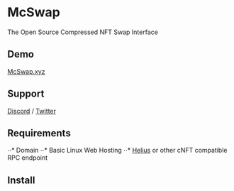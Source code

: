# McSwap
The Open Source Compressed NFT Swap Interface

## Demo
[McSwap.xyz](https://mcswap.xyz)

## Support
[Discord](https://discord.com/invite/mcdegensdao) / [Twitter](https://twitter.com/McDegensDAO)

## Requirements
⋅⋅* Domain
⋅⋅* Basic Linux Web Hosting
⋅⋅* [Helius](https://www.helius.dev) or other cNFT compatible RPC endpoint

## Install
